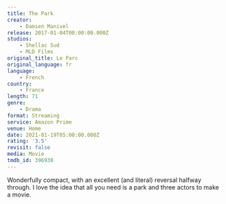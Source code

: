 ```yaml
---
title: The Park
creator:
    - Damien Manivel
release: 2017-01-04T00:00:00.000Z
studios:
    - Shellac Sud
    - MLD Films
original_title: Le Parc
original_language: fr
language:
    - French
country:
    - France
length: 71
genre:
    - Drama
format: Streaming
service: Amazon Prime
venue: Home
date: 2021-01-19T05:00:00.000Z
rating: '3.5'
revisit: false
media: Movie
tmdb_id: 396930
---
```


Wonderfully compact, with an excellent (and literal) reversal halfway through. I love the idea that all you need is a park and three actors to make a movie.
